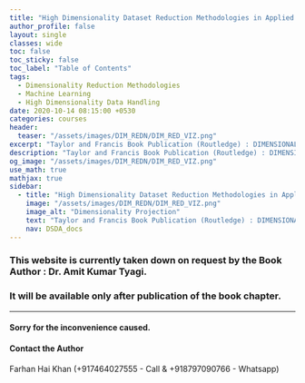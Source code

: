 ```yaml
---
title: "High Dimensionality Dataset Reduction Methodologies in Applied Machine Learning"
author_profile: false
layout: single
classes: wide
toc: false
toc_sticky: false
toc_label: "Table of Contents"
tags:
  - Dimensionality Reduction Methodologies
  - Machine Learning
  - High Dimensionality Data Handling
date: 2020-10-14 08:15:00 +0530
categories: courses
header:
  teaser: "/assets/images/DIM_REDN/DIM_RED_VIZ.png"
excerpt: "Taylor and Francis Book Publication (Routledge) : DIMENSIONALITY REDUCTION ALGORITHMS IN APPLIED MACHINE LEARNING"
description: "Taylor and Francis Book Publication (Routledge) : DIMENSIONALITY REDUCTION ALGORITHMS IN APPLIED MACHINE LEARNING"
og_image: "/assets/images/DIM_REDN/DIM_RED_VIZ.png"
use_math: true
mathjax: true
sidebar:
  - title: "High Dimensionality Dataset Reduction Methodologies in Applied Machine Learning"
    image: "/assets/images/DIM_REDN/DIM_RED_VIZ.png"
    image_alt: "Dimensionality Projection"
    text: "Taylor and Francis Book Publication (Routledge) : DIMENSIONALITY REDUCTION ALGORITHMS IN APPLIED MACHINE LEARNING"
    nav: DSDA_docs
---
```


### This website is currently taken down on request by the Book Author : Dr. Amit Kumar Tyagi.  

### It will be available only after publication of the book chapter.  

---

#### Sorry for the inconvenience caused.

#### Contact the Author

Farhan Hai Khan (+917464027555 - Call & +918797090766 - Whatsapp)
